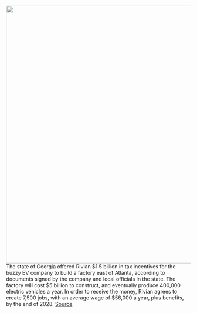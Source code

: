 <img src='https://cdn.vox-cdn.com/thumbor/scBxXC88r6IAjSWoUpL0BybkxgA=/0x0:3000x2000/1200x800/filters:focal(1260x760:1740x1240)/cdn.vox-cdn.com/uploads/chorus_image/image/70827225/1240401224.0.jpg' width='700px' /><br/>
The state of Georgia offered Rivian $1.5 billion in tax incentives for the buzzy EV company to build a factory east of Atlanta, according to documents signed by the company and local officials in the state. The factory will cost $5 billion to construct, and eventually produce 400,000 electric vehicles a year. In order to receive the money, Rivian agrees to create 7,500 jobs, with an average wage of $56,000 a year, plus benefits, by the end of 2028.
<a href='https://www.theverge.com/2022/5/3/23055112/rivian-georgia-factory-deal-tax-incentive-amount'> Source <a/>
